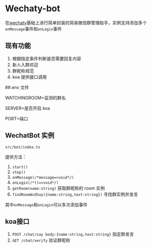 # Wechaty-bot

在[wechaty](https://github.com/Chatie/wechaty)基础上进行简单封装的简易微信群管理助手，实例支持添加多个`onMessage`事件和`onLogin`事件

## 现有功能

1. 根据指定条件判断是否需要回复内容
2. 新人入群欢迎
3. 群昵称规范
4. koa 提供接口调用

##.env 文件

WATCHINGROOM=监测的群名

SERVER=是否开启 koa

PORT=端口

## WechatBot 实例

`src/bot/index.ts`

提供方法：

1. `start()`
2. `stop()`
3. `onMessage(/*message=>void*/)`
4. `onLogin(/*()=>void*/)`
5. `getRoom(name:string)` 获取群昵称的 room 实例
6. `findRoomAndSay({name:string,text:string})` 寻找群实例并发言

其中`onMessage`和`onLogin`可以多次添加事件

## koa接口

1. `POST /chat/say body:{name:string,text:string}` 指定群发言
2. `GET /chat/verify` 验证群昵称
